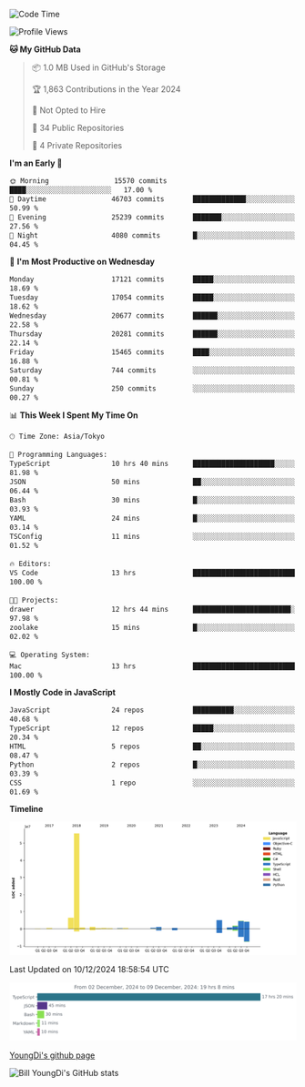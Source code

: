<!--START_SECTION:waka-->
![Code Time](http://img.shields.io/badge/Code%20Time-1%2C095%20hrs%2055%20mins-blue)

![Profile Views](http://img.shields.io/badge/Profile%20Views-0-blue)

**🐱 My GitHub Data** 

> 📦 1.0 MB Used in GitHub's Storage 
 > 
> 🏆 1,863 Contributions in the Year 2024
 > 
> 🚫 Not Opted to Hire
 > 
> 📜 34 Public Repositories 
 > 
> 🔑 4 Private Repositories 
 > 
**I'm an Early 🐤** 

```text
🌞 Morning                15570 commits       ████░░░░░░░░░░░░░░░░░░░░░   17.00 % 
🌆 Daytime                46703 commits       █████████████░░░░░░░░░░░░   50.99 % 
🌃 Evening                25239 commits       ███████░░░░░░░░░░░░░░░░░░   27.56 % 
🌙 Night                  4080 commits        █░░░░░░░░░░░░░░░░░░░░░░░░   04.45 % 
```
📅 **I'm Most Productive on Wednesday** 

```text
Monday                   17121 commits       █████░░░░░░░░░░░░░░░░░░░░   18.69 % 
Tuesday                  17054 commits       █████░░░░░░░░░░░░░░░░░░░░   18.62 % 
Wednesday                20677 commits       ██████░░░░░░░░░░░░░░░░░░░   22.58 % 
Thursday                 20281 commits       ██████░░░░░░░░░░░░░░░░░░░   22.14 % 
Friday                   15465 commits       ████░░░░░░░░░░░░░░░░░░░░░   16.88 % 
Saturday                 744 commits         ░░░░░░░░░░░░░░░░░░░░░░░░░   00.81 % 
Sunday                   250 commits         ░░░░░░░░░░░░░░░░░░░░░░░░░   00.27 % 
```


📊 **This Week I Spent My Time On** 

```text
🕑︎ Time Zone: Asia/Tokyo

💬 Programming Languages: 
TypeScript               10 hrs 40 mins      ████████████████████░░░░░   81.98 % 
JSON                     50 mins             ██░░░░░░░░░░░░░░░░░░░░░░░   06.44 % 
Bash                     30 mins             █░░░░░░░░░░░░░░░░░░░░░░░░   03.93 % 
YAML                     24 mins             █░░░░░░░░░░░░░░░░░░░░░░░░   03.14 % 
TSConfig                 11 mins             ░░░░░░░░░░░░░░░░░░░░░░░░░   01.52 % 

🔥 Editors: 
VS Code                  13 hrs              █████████████████████████   100.00 % 

🐱‍💻 Projects: 
drawer                   12 hrs 44 mins      ████████████████████████░   97.98 % 
zoolake                  15 mins             █░░░░░░░░░░░░░░░░░░░░░░░░   02.02 % 

💻 Operating System: 
Mac                      13 hrs              █████████████████████████   100.00 % 
```

**I Mostly Code in JavaScript** 

```text
JavaScript               24 repos            ██████████░░░░░░░░░░░░░░░   40.68 % 
TypeScript               12 repos            █████░░░░░░░░░░░░░░░░░░░░   20.34 % 
HTML                     5 repos             ██░░░░░░░░░░░░░░░░░░░░░░░   08.47 % 
Python                   2 repos             █░░░░░░░░░░░░░░░░░░░░░░░░   03.39 % 
CSS                      1 repo              ░░░░░░░░░░░░░░░░░░░░░░░░░   01.69 % 
```



**Timeline**

![Lines of Code chart](https://raw.githubusercontent.com/Youngdi/Youngdi/master/assets/bar_graph.png)


 Last Updated on 10/12/2024 18:58:54 UTC
<!--END_SECTION:waka-->

![wakatime](./images/stat.svg)

[YoungDi's github page](https://youngdi.github.io)

![Bill YoungDi's GitHub stats](https://github-readme-stats.vercel.app/api?username=youngdi&count_private=true&show_icons=true)
